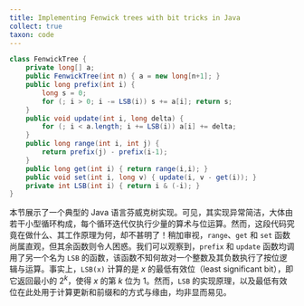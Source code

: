 ```yaml
---
title: Implementing Fenwick trees with bit tricks in Java
collect: true
taxon: code
---
```


```java
class FenwickTree {
    private long[] a;
    public FenwickTree(int n) { a = new long[n+1]; }
    public long prefix(int i) {
        long s = 0;
        for (; i > 0; i -= LSB(i)) s += a[i]; return s;
    }
    public void update(int i, long delta) {
        for (; i < a.length; i += LSB(i)) a[i] += delta;
    }
    public long range(int i, int j) {
        return prefix(j) - prefix(i-1);
    }
    public long get(int i) { return range(i,i); }
    public void set(int i, long v) { update(i, v - get(i)); }
    private int LSB(int i) { return i & (-i); }
}
```

本节展示了一个典型的 Java 语言芬威克树实现。可见，其实现异常简洁，大体由若干小型循环构成，每个循环迭代仅执行少量的算术与位运算。然而，这段代码究竟在做什么、其工作原理为何，却不甚明了！稍加审视，`range`、`get` 和 `set` 函数尚属直观，但其余函数则令人困惑。我们可以观察到，`prefix` 和 `update` 函数均调用了另一个名为 `LSB` 的函数，该函数不知何故对一个整数及其负数执行了按位逻辑与运算。事实上，`LSB(x)` 计算的是 $x$ 的最低有效位（least significant bit），即它返回最小的 $2^k$，使得 $x$ 的第 $k$ 位为 1。然而，`LSB` 的实现原理，以及最低有效位在此处用于计算更新和前缀和的方式与缘由，均非显而易见。